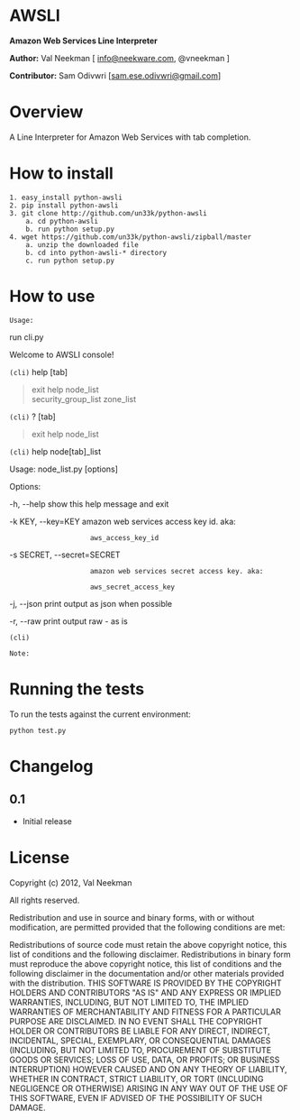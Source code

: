 AWSLI
====================

**Amazon Web Services Line Interpreter**

**Author:** Val Neekman [ info@neekware.com, @vneekman ]

**Contributor:** Sam Odivwri [sam.ese.odivwri@gmail.com]

Overview
========

A Line Interpreter for Amazon Web Services with tab completion.

How to install
==================

    1. easy_install python-awsli
    2. pip install python-awsli
    3. git clone http://github.com/un33k/python-awsli
        a. cd python-awsli
        b. run python setup.py
    4. wget https://github.com/un33k/python-awsli/zipball/master
        a. unzip the downloaded file
        b. cd into python-awsli-* directory
        c. run python setup.py

How to use
=================

``Usage:``

run cli.py

Welcome to AWSLI console!

`(cli)` help [tab]

>exit                 help                 node_list          
>security_group_list  zone_list   

`(cli)` ? [tab]

>exit                help                node_list

`(cli)` help node[tab]_list

Usage: node_list.py [options]

Options:

  -h, --help            show this help message and exit
  
  -k KEY, --key=KEY     amazon web services access key id. aka:
  
                        aws_access_key_id
                        
  -s SECRET, --secret=SECRET
  
                        amazon web services secret access key. aka:
                        
                        aws_secret_access_key
                        
  -j, --json            print output as json when possible
  
  -r, --raw             print output raw - as is
  
`(cli)` 

``Note:``

Running the tests
=================

To run the tests against the current environment:

    python test.py

Changelog
=========

0.1
-----

* Initial release


License
=======

Copyright (c) 2012, Val Neekman

All rights reserved.

Redistribution and use in source and binary forms, with or without 
modification, are permitted provided that the following conditions are met:

Redistributions of source code must retain the above copyright notice, this 
list of conditions and the following disclaimer.
Redistributions in binary form must reproduce the above copyright notice, this 
list of conditions and the following disclaimer in the documentation and/or 
other materials provided with the distribution.
THIS SOFTWARE IS PROVIDED BY THE COPYRIGHT HOLDERS AND CONTRIBUTORS "AS IS" AND 
ANY EXPRESS OR IMPLIED WARRANTIES, INCLUDING, BUT NOT LIMITED TO, THE IMPLIED 
WARRANTIES OF MERCHANTABILITY AND FITNESS FOR A PARTICULAR PURPOSE ARE 
DISCLAIMED. IN NO EVENT SHALL THE COPYRIGHT HOLDER OR CONTRIBUTORS BE LIABLE 
FOR ANY DIRECT, INDIRECT, INCIDENTAL, SPECIAL, EXEMPLARY, OR CONSEQUENTIAL 
DAMAGES (INCLUDING, BUT NOT LIMITED TO, PROCUREMENT OF SUBSTITUTE GOODS OR 
SERVICES; LOSS OF USE, DATA, OR PROFITS; OR BUSINESS INTERRUPTION) HOWEVER 
CAUSED AND ON ANY THEORY OF LIABILITY, WHETHER IN CONTRACT, STRICT LIABILITY, 
OR TORT (INCLUDING NEGLIGENCE OR OTHERWISE) ARISING IN ANY WAY OUT OF THE USE 
OF THIS SOFTWARE, EVEN IF ADVISED OF THE POSSIBILITY OF SUCH DAMAGE.



